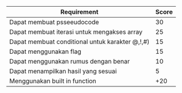  | Requirement                                           | Score |
 | ----------------------------------------------------- | ----- |
 | Dapat membuat psseeudocode                            | 30    |
 | Dapat membuat iterasi untuk mengakses array           | 25     |
 | Dapat membuat conditional untuk karakter @,!,#)       | 15     |
 | Dapat menggunakan flag                                | 15    |
 | Dapat menggunakan rumus dengan benar                  | 10    |
 | Dapat menampilkan hasil yang sesuai                   | 5    |
 | Menggunakan built in function                         | +20    |
